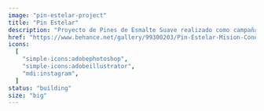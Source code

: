 ```yaml
---
image: "pin-estelar-project"
title: "Pin Estelar"
description: "Proyecto de Pines de Esmalte Suave realizado como campaña de Crowdfunding en la plataforma de Kickstarter."
href: "https://www.behance.net/gallery/99300203/Pin-Estelar-Mision-Conejo-Estelar"
icons:
  [
    "simple-icons:adobephotoshop",
    "simple-icons:adobeillustrator",
    "mdi:instagram",
  ]
status: "building"
size: "big"
---
```

